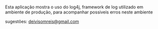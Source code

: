 Esta aplicação mostra o uso do log4j, framework de log utilizado em ambiente de produção, para acompanhar possiveis erros neste ambiente

sugestões: deivisomreis@gmail.com
